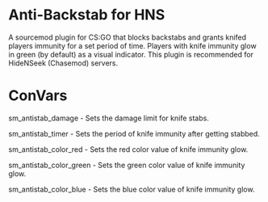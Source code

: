 # Anti-Backstab for HNS
A sourcemod plugin for CS:GO that blocks backstabs and grants knifed players immunity for a set period of time. Players with knife immunity glow in green (by default) as a visual indicator. This plugin is recommended for HideNSeek (Chasemod) servers. 

# ConVars
sm_antistab_damage - Sets the damage limit for knife stabs.

sm_antistab_timer - Sets the period of knife immunity after getting stabbed.

sm_antistab_color_red - Sets the red color value of knife immunity glow.

sm_antistab_color_green - Sets the green color value of knife immunity glow.

sm_antistab_color_blue - Sets the blue color value of knife immunity glow.
